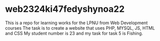 # web2324ki47fedyshynoa22
This is a repo for learning works for the LPNU from Web Development courses
The task is to create a website that uses PHP, MYSQL, JS, HTML and CSS
My student number is 23 and my task for task 5 is Fishing.
